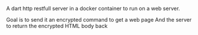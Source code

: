 A dart http restfull server in a docker container to run on a web server.

Goal is to send it an encrypted command to get a web page
And the server to return the encrypted HTML body back